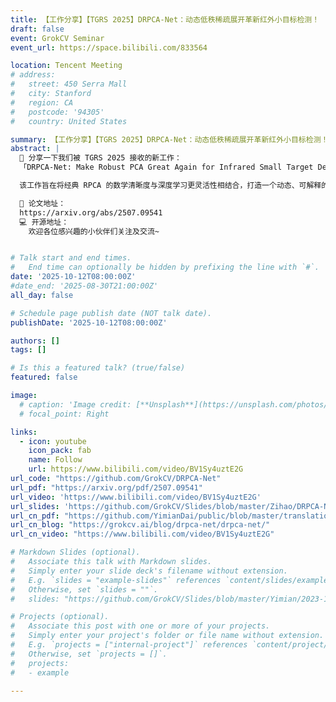 ```yaml
---
title: 【工作分享】【TGRS 2025】DRPCA-Net：动态低秩稀疏展开革新红外小目标检测！
draft: false
event: GrokCV Seminar
event_url: https://space.bilibili.com/833564

location: Tencent Meeting
# address:
#   street: 450 Serra Mall
#   city: Stanford
#   region: CA
#   postcode: '94305'
#   country: United States

summary: 【工作分享】【TGRS 2025】DRPCA-Net：动态低秩稀疏展开革新红外小目标检测！
abstract: |
  🚀 分享一下我们被 TGRS 2025 接收的新工作：
  「DRPCA-Net: Make Robust PCA Great Again for Infrared Small Target Detection」

  该工作旨在将经典 RPCA 的数学清晰度与深度学习更灵活性相结合，打造一个动态、可解释的红外小目标检测新范式。论文、代码均已发布，欢迎各位小伙伴们交流❤️

  📄 论文地址：
  https://arxiv.org/abs/2507.09541
  💻 开源地址：
    欢迎各位感兴趣的小伙伴们关注及交流~


# Talk start and end times.
#   End time can optionally be hidden by prefixing the line with `#`.
date: '2025-10-12T08:00:00Z'
#date_end: '2025-08-30T21:00:00Z'
all_day: false

# Schedule page publish date (NOT talk date).
publishDate: '2025-10-12T08:00:00Z'

authors: []
tags: []

# Is this a featured talk? (true/false)
featured: false

image:
  # caption: 'Image credit: [**Unsplash**](https://unsplash.com/photos/bzdhc5b3Bxs)'
  # focal_point: Right

links:
  - icon: youtube
    icon_pack: fab
    name: Follow
    url: https://www.bilibili.com/video/BV1Sy4uztE2G
url_code: "https://github.com/GrokCV/DRPCA-Net"
url_pdf: "https://arxiv.org/pdf/2507.09541"
url_video: 'https://www.bilibili.com/video/BV1Sy4uztE2G'
url_slides: 'https://github.com/GrokCV/Slides/blob/master/Zihao/DRPCA-Net_%E4%B8%AD%E6%96%87%E4%BB%8B%E7%BB%8D.pdf'
url_cn_pdf: "https://github.com/YimianDai/public/blob/master/translation/2025-TGRS-DRPCA-Net-CN-Translation.pdf"
url_cn_blog: "https://grokcv.ai/blog/drpca-net/drpca-net/"
url_cn_video: "https://www.bilibili.com/video/BV1Sy4uztE2G"

# Markdown Slides (optional).
#   Associate this talk with Markdown slides.
#   Simply enter your slide deck's filename without extension.
#   E.g. `slides = "example-slides"` references `content/slides/example-slides.md`.
#   Otherwise, set `slides = ""`.
#   slides: "https://github.com/GrokCV/Slides/blob/master/Yimian/2023-11-03-HADAR-Slides.pdf"

# Projects (optional).
#   Associate this post with one or more of your projects.
#   Simply enter your project's folder or file name without extension.
#   E.g. `projects = ["internal-project"]` references `content/project/deep-learning/index.md`.
#   Otherwise, set `projects = []`.
#   projects:
#   - example

---
```



